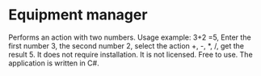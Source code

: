 # Equipment manager
Performs an action with two numbers.
Usage example: 3+2 =5, Enter the first number 3, the second number 2, select the action +, -, *, /, get the result 5.
It does not require installation.
It is not licensed. Free to use.
The application is written in C#.
